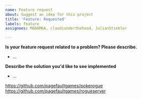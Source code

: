 ```yaml
---
name: Feature request
about: Suggest an idea for this project
title: 'Feature: Requested'
labels: feature
assignees: M6D6M6A, claudiunderthehood, JulianStiebler

---
```


**Is your feature request related to a problem? Please describe.**
- ...

**Describe the solution you'd like to see implemented**
- ...

https://github.com/pagefaultgames/pokerogue
https://github.com/pagefaultgames/rogueserver


